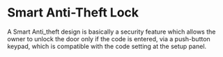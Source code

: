 # Smart Anti-Theft Lock
A Smart Anti_theft design is basically a security feature which allows the owner to unlock the door only if the code is entered, via a push-button keypad, which is compatible with the code setting at the setup panel.

